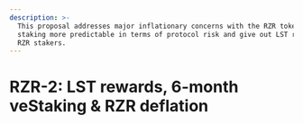 ```yaml
---
description: >-
  This proposal addresses major inflationary concerns with the RZR token, makes
  staking more predictable in terms of protocol risk and give out LST rewards to
  RZR stakers.
---
```


# RZR-2: LST rewards, 6-month veStaking & RZR deflation

